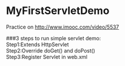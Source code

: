 # MyFirstServletDemo
Practice on http://www.imooc.com/video/5537

###3 steps to run simple servlet demo:   
Step1:Extends HttpServlet  
Step2:Override doGet() and doPost()   
Step3:Register Servlet in web.xml
